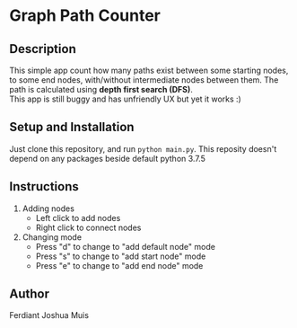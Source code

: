 # Graph Path Counter

## Description

This simple app count how many paths exist between some starting nodes, to some end nodes, with/without intermediate nodes between them. The path is calculated using **depth first search (DFS)**.  
This app is still buggy and has unfriendly UX but yet it works :)

## Setup and Installation

Just clone this repository, and run `python main.py`. This reposity doesn't depend on any packages beside default python 3.7.5

## Instructions

1. Adding nodes
    * Left click to add nodes
    * Right click to connect nodes
2. Changing mode
    * Press "d" to change to "add default node" mode
    * Press "s" to change to "add start node" mode
    * Press "e" to change to "add end node" mode

## Author

Ferdiant Joshua Muis
